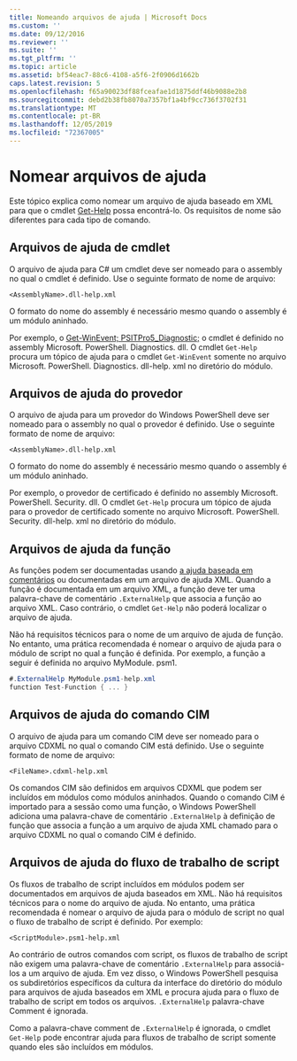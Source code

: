 ```yaml
---
title: Nomeando arquivos de ajuda | Microsoft Docs
ms.custom: ''
ms.date: 09/12/2016
ms.reviewer: ''
ms.suite: ''
ms.tgt_pltfrm: ''
ms.topic: article
ms.assetid: bf54eac7-88c6-4108-a5f6-2f0906d1662b
caps.latest.revision: 5
ms.openlocfilehash: f65a90023df88fceafae1d1875ddf46b9088e2b8
ms.sourcegitcommit: debd2b38fb8070a7357bf1a4bf9cc736f3702f31
ms.translationtype: MT
ms.contentlocale: pt-BR
ms.lasthandoff: 12/05/2019
ms.locfileid: "72367005"
---
```

# <a name="naming-help-files"></a>Nomear arquivos de ajuda

Este tópico explica como nomear um arquivo de ajuda baseado em XML para que o cmdlet [Get-Help](/powershell/module/Microsoft.PowerShell.Core/Get-Help) possa encontrá-lo. Os requisitos de nome são diferentes para cada tipo de comando.

## <a name="cmdlet-help-files"></a>Arquivos de ajuda de cmdlet

O arquivo de ajuda para C# um cmdlet deve ser nomeado para o assembly no qual o cmdlet é definido. Use o seguinte formato de nome de arquivo:

```
<AssemblyName>.dll-help.xml
```

O formato do nome do assembly é necessário mesmo quando o assembly é um módulo aninhado.

Por exemplo, o [Get-WinEvent; PSITPro5_Diagnostic;](/powershell/module/Microsoft.PowerShell.Diagnostics/Get-WinEvent) o cmdlet é definido no assembly Microsoft. PowerShell. Diagnostics. dll. O cmdlet `Get-Help` procura um tópico de ajuda para o cmdlet `Get-WinEvent` somente no arquivo Microsoft. PowerShell. Diagnostics. dll-help. xml no diretório do módulo.

## <a name="provider-help-files"></a>Arquivos de ajuda do provedor

O arquivo de ajuda para um provedor do Windows PowerShell deve ser nomeado para o assembly no qual o provedor é definido. Use o seguinte formato de nome de arquivo:

```
<AssemblyName>.dll-help.xml
```

O formato do nome do assembly é necessário mesmo quando o assembly é um módulo aninhado.

Por exemplo, o provedor de certificado é definido no assembly Microsoft. PowerShell. Security. dll. O cmdlet `Get-Help` procura um tópico de ajuda para o provedor de certificado somente no arquivo Microsoft. PowerShell. Security. dll-help. xml no diretório do módulo.

## <a name="function-help-files"></a>Arquivos de ajuda da função

As funções podem ser documentadas usando [a ajuda baseada em comentários](/powershell/module/microsoft.powershell.core/about/about_comment_based_help) ou documentadas em um arquivo de ajuda XML. Quando a função é documentada em um arquivo XML, a função deve ter uma palavra-chave de comentário `.ExternalHelp` que associa a função ao arquivo XML. Caso contrário, o cmdlet `Get-Help` não poderá localizar o arquivo de ajuda.

Não há requisitos técnicos para o nome de um arquivo de ajuda de função. No entanto, uma prática recomendada é nomear o arquivo de ajuda para o módulo de script no qual a função é definida. Por exemplo, a função a seguir é definida no arquivo MyModule. psm1.

```csharp
#.ExternalHelp MyModule.psm1-help.xml
function Test-Function { ... }
```

## <a name="cim-command-help-files"></a>Arquivos de ajuda do comando CIM

O arquivo de ajuda para um comando CIM deve ser nomeado para o arquivo CDXML no qual o comando CIM está definido. Use o seguinte formato de nome de arquivo:

```
<FileName>.cdxml-help.xml
```

Os comandos CIM são definidos em arquivos CDXML que podem ser incluídos em módulos como módulos aninhados. Quando o comando CIM é importado para a sessão como uma função, o Windows PowerShell adiciona uma palavra-chave de comentário `.ExternalHelp` à definição de função que associa a função a um arquivo de ajuda XML chamado para o arquivo CDXML no qual o comando CIM é definido.

## <a name="script-workflow-help-files"></a>Arquivos de ajuda do fluxo de trabalho de script

Os fluxos de trabalho de script incluídos em módulos podem ser documentados em arquivos de ajuda baseados em XML. Não há requisitos técnicos para o nome do arquivo de ajuda. No entanto, uma prática recomendada é nomear o arquivo de ajuda para o módulo de script no qual o fluxo de trabalho de script é definido. Por exemplo:

```
<ScriptModule>.psm1-help.xml
```

Ao contrário de outros comandos com script, os fluxos de trabalho de script não exigem uma palavra-chave de comentário `.ExternalHelp` para associá-los a um arquivo de ajuda. Em vez disso, o Windows PowerShell pesquisa os subdiretórios específicos da cultura da interface do diretório do módulo para arquivos de ajuda baseados em XML e procura ajuda para o fluxo de trabalho de script em todos os arquivos. `.ExternalHelp` palavra-chave Comment é ignorada.

Como a palavra-chave comment de `.ExternalHelp` é ignorada, o cmdlet `Get-Help` pode encontrar ajuda para fluxos de trabalho de script somente quando eles são incluídos em módulos.